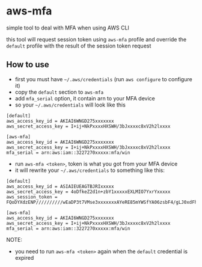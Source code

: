 # aws-mfa
simple tool to deal with MFA when using AWS CLI

this tool will request session token using `aws-mfa` profile and override the `default`
profile with the result of the session token request

## How to use
- first you must have `~/.aws/credentials` (run `aws configure` to configure it)
- copy the `default` section to `aws-mfa`
- add `mfa_serial` option, it contain arn to your MFA device
- so your `~/.aws/credentials` will look like this
```
[default]
aws_access_key_id = AKIAI6WNGD275xxxxxxx
aws_secret_access_key = I+ij+NkPxxxxHXSWH/3bJxxxxc8xV2h2lxxxx

[aws-mfa]
aws_access_key_id = AKIAI6WNGD275xxxxxxx
aws_secret_access_key = I+ij+NkPxxxxHXSWH/3bJxxxxc8xV2h2lxxxx
mfa_serial = arn:aws:iam::3227270xxxxx:mfa/win
```
- run `aws-mfa <token>`, token is what you got from your MFA device
- it will rewrite your `~/.aws/credentials` to something like this:
```
[default]
aws_access_key_id = ASIAIEUEAGTBJRIxxxxx
aws_secret_access_key = 4oDfkeZ2d1n+zbY1xxxxxEXLMIO7YxrYxxxxx
aws_session_token = FQoDYXdzENP//////////wEaDP3t7VMse3xxxxxxxAYeRE85mYWSfYA06zsbF4/gLJ0xdFhQRkxxxxxxxxFys3ZGR83FAlg02l0htrXrHG29MIUJBlynuwffxpwzaeKjaJX5b/qo37HnPMjlN/itI10JN6TTQ6nOQgeHdGytM7fdCplwCXPCq88a55sB66D0rhGPZvTEohYd5wmCdMuHz/5F51PPJZ/qTBNKvIQb/ejThC2b49HGQIJ3YqK/pDKoGrNmCUNwNFKKCOhsUF

[aws-mfa]
aws_access_key_id = AKIAI6WNGD275xxxxxxx
aws_secret_access_key = I+ij+NkPxxxxHXSWH/3bJxxxxc8xV2h2lxxxx
mfa_serial = arn:aws:iam::3227270xxxxx:mfa/win
```


NOTE:
- you need to run `aws-mfa <token>` again when the `default` credential is expired
